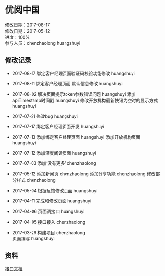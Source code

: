 # 优阅中国
修改日期：2017-08-17  
修改日期：2017-05-12  
进度：100%  
参与人员：chenzhaolong  huangshuyi  

## 修改记录 
- 2017-08-17
绑定客户经理页面验证码校验功能修改 huangshuyi 

- 2017-08-11
绑定客户经理页面 默认信息修改 huangshuyi 

- 2017-08-02
解决页面提示token参数错误问题 huangshuyi
添加apiTimestamp时间戳 huangshuyi
修改开放机构最新快讯为空时的显示方式 huangshuyi

- 2017-07-21
修改bug huangshuyi

- 2017-07-17
绑定客户经理页面开发 huangshuyi

- 2017-07-13
添加绑定客户经理页面 huangshuyi
添加开放机构页面 huangshuyi

- 2017-07-12
添加深度阅读页面 huangshuyi
- 2017-07-03
添加‘没有更多’ chenzhaolong

- 2017-05-12
添加新闻页 chenzhaolong
添加分享功能 chenzhaolong
修改部分样式 chenzhaolong

- 2017-05-04
根据反馈修改页面 huangshuyi

- 2017-04-11
完成和修改页面 huangshuyi

- 2017-04-06
页面调接口 huangshuyi   

- 2017-04-05
接口接入 chenzhaolong

- 2017-03-29
构建项目 chenzhaolong   
页面编写 huangshuyi



## 资料
[接口文档](http://118.178.128.63:8030/projects/yyzg/wiki/%E6%8E%A5%E5%8F%A3%E6%96%87%E6%A1%A3)